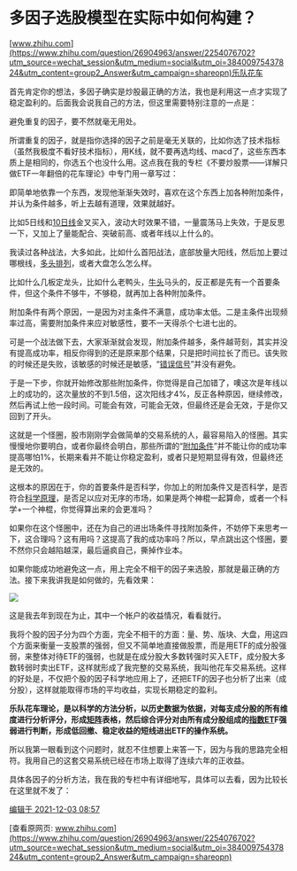 # 多因子选股模型在实际中如何构建？

[www.zhihu.com](https://www.zhihu.com/question/26904963/answer/2254076702?utm_source=wechat_session&utm_medium=social&utm_oi=38400975437824&utm_content=group2_Answer&utm_campaign=shareopn)乐队花车

首先肯定你的想法，多因子确实是炒股最正确的方法，我也是利用这一点才实现了稳定盈利的。后面我会说我自己的方法，但这里需要特别注意的一点是：

避免重复的因子，要不然就毫无用处。

所谓重复的因子，就是指你选择的因子之前是毫无关联的，比如你选了技术指标（虽然我极度不看好技术指标），用K线，就不要再选均线、macd了，这些东西本质上是相同的，你选五个也没什么用。这点我在我的专栏《不要炒股票——详解只做ETF一年翻倍的花车理论》中专门用一章写过：

[](https://zhuanlan.zhihu.com/p/334363404)

即简单地依靠一个东西，发现他渐渐失效时，喜欢在这个东西上加各种附加条件，并认为条件越多，听上去越有道理，效果就越好。

比如5日线和[10日线](https://www.zhihu.com/search?q=10%E6%97%A5%E7%BA%BF&search_source=Entity&hybrid_search_source=Entity&hybrid_search_extra=%7B%22sourceType%22%3A%22article%22%2C%22sourceId%22%3A334363404%7D)金叉买入，波动大时效果不错，一量震荡马上失效，于是反思一下，又加上了量能配合、突破前高、或者年线以上什么的。

我读过各种战法，大多如此，比如什么首阳战法，底部放量大阳线，然后加上要过哪根线，[多头排列](https://www.zhihu.com/search?q=%E5%A4%9A%E5%A4%B4%E6%8E%92%E5%88%97&search_source=Entity&hybrid_search_source=Entity&hybrid_search_extra=%7B%22sourceType%22%3A%22article%22%2C%22sourceId%22%3A334363404%7D)，或者大盘怎么怎么样。

比如什么几板定龙头，比如什么老鸭头，[牛头](https://www.zhihu.com/search?q=%E7%89%9B%E5%A4%B4&search_source=Entity&hybrid_search_source=Entity&hybrid_search_extra=%7B%22sourceType%22%3A%22article%22%2C%22sourceId%22%3A334363404%7D)马头的，反正都是先有一个首要条件，但这个条件不够牛，不够稳，就再加上各种附加条件。

附加条件有两个原因，一是因为对主条件不满意，成功率太低。二是主条件出现频率过高，需要附加条件来应对敏感性，要不一天得杀个七进七出的。

可是一个战法做下去，大家渐渐就会发现，附加条件越多，条件越苛刻，其实并没有提高成功率，相反你得到的还是原来那个结果，只是把时间拉长了而已。该失败的时候还是失败，该敏感的时候还是敏感，“[错误信号](https://www.zhihu.com/search?q=%E9%94%99%E8%AF%AF%E4%BF%A1%E5%8F%B7&search_source=Entity&hybrid_search_source=Entity&hybrid_search_extra=%7B%22sourceType%22%3A%22article%22%2C%22sourceId%22%3A334363404%7D)”并没有避免。

于是一下步，你就开始修改那些附加条件，你觉得是自己加错了，噢这次是年线以上的成功的，这次量放的不到1.5倍，这次阳线才4%，反正各种原因，继续修改，然后再试上他一段时间。可能会有效，可能会无效，但最终还是会无效，于是你又回到了开头。

这就是一个怪圈，股市刚刚学会做简单的交易系统的人，最容易陷入的怪圈。其实慢慢地你要明白，或者你最终会明白，那些所谓的“[附加条件](https://www.zhihu.com/search?q=%E9%99%84%E5%8A%A0%E6%9D%A1%E4%BB%B6&search_source=Entity&hybrid_search_source=Entity&hybrid_search_extra=%7B%22sourceType%22%3A%22article%22%2C%22sourceId%22%3A334363404%7D)”并不能让你的成功率提高哪怕1%，长期来看并不能让你稳定盈利，或者只是短期显得有效，但最终还是无效的。

这根本的原因在于，你的首要条件是否科学，你加上的附加条件又是否科学，是否符合[科学原理](https://www.zhihu.com/search?q=%E7%A7%91%E5%AD%A6%E5%8E%9F%E7%90%86&search_source=Entity&hybrid_search_source=Entity&hybrid_search_extra=%7B%22sourceType%22%3A%22article%22%2C%22sourceId%22%3A334363404%7D)，是否足以应对无序的市场，如果是两个神棍一起算命，或者一个科学+一个神棍，你觉得算出来的会更准吗？

如果你在这个怪圈中，还在为自己的进出场条件寻找附加条件，不妨停下来思考一下，这合理吗？这有用吗？这提高了我的成功率吗？所以，早点跳出这个怪圈，要不然你只会越陷越深，最后逼疯自己，撕掉作业本。

如果你能成功地避免这一点，用上完全不相干的因子来选股，那就是最正确的方法。接下来我讲我是如何做的，先看效果：

![](https://cubox.pro/c/filters:no_upscale()?imageUrl=https%3A%2F%2Fpic3.zhimg.com%2F50%2Fv2-4baa275bb822566ccfe15d4a734b6b95_720w.jpg%3Fsource%3D1940ef5c)

这是我去年到现在为止，其中一个帐户的收益情况，看看就行。

我将个股的因子分为四个方面，完全不相干的方面：量、势、版块、大盘，用这四个方面来衡量一支股票的强弱，但又不简单地直接做股票，而是用ETF的成分股强弱，来整体对待ETF的强弱，也就是在成分股大多数转强时买入ETF，成分股大多数转弱时卖出ETF，这样就形成了我完整的交易系统，我叫他花车交易系统。这样的好处是，不仅把个股的因子科学地应用上了，还把ETF的因子也分析了出来（成分股），这样就能取得市场的平均收益，实现长期稳定的盈利。

**乐队花车理论，是以科学的方法分析，以历史数据为依据，对每支成分股的所有维度进行分析评分，形成[矩阵](https://www.zhihu.com/search?q=%E7%9F%A9%E9%98%B5&search_source=Entity&hybrid_search_source=Entity&hybrid_search_extra=%7B%22sourceType%22%3A%22article%22%2C%22sourceId%22%3A269430677%7D)表格，然后综合评分对由所有成分股组成的[指数ET](https://www.zhihu.com/search?q=%E6%8C%87%E6%95%B0ET&search_source=Entity&hybrid_search_source=Entity&hybrid_search_extra=%7B%22sourceType%22%3A%22article%22%2C%22sourceId%22%3A269430677%7D)F强弱进行判断，形成低回撤、稳定收益的短线进出ETF的操作系统。**

所以我第一眼看到这个问题时，就忍不住想要上来答一下，因为与我的思路完全相符。我用自己的这套交易系统已经在市场上取得了连续六年的正收益。

具体各因子的分析方法，我在我的专栏中有详细地写，具体可以去看，因为比较长在这里就不发了：

[](https://zhuanlan.zhihu.com/p/340630076)

[编辑于 2021-12-03 08:57](https://www.zhihu.com/question/26904963/answer/2254076702)

[查看原网页: www.zhihu.com](https://www.zhihu.com/question/26904963/answer/2254076702?utm_source=wechat_session&utm_medium=social&utm_oi=38400975437824&utm_content=group2_Answer&utm_campaign=shareopn)